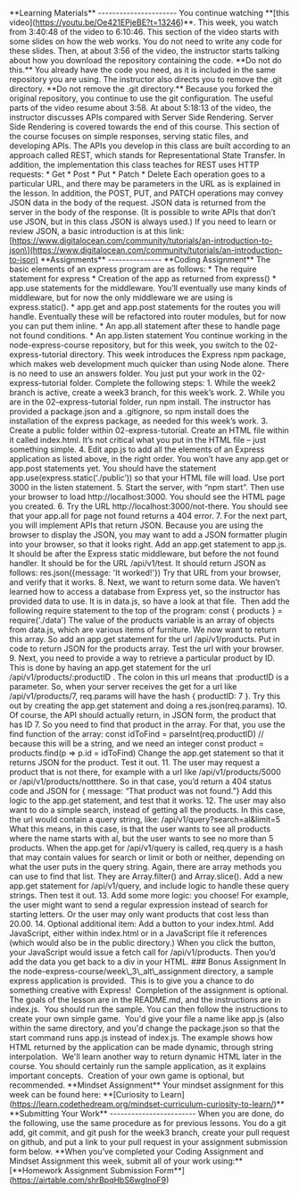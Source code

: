 \*\*Learning Materials\*\* ---------------------- You continue watching \*\*\[this video\](https://youtu.be/Oe421EPjeBE?t=13246)\*\*. This week, you watch from 3:40:48 of the video to 6:10:46. This section of the video starts with some slides on how the web works. You do not need to write any code for these slides. Then, at about 3:56 of the video, the instructor starts talking about how you download the repository containing the code. \*\*Do not do this.\*\* You already have the code you need, as it is included in the same repository you are using. The instructor also directs you to remove the .git directory. \*\*Do not remove the .git directory.\*\* Because you forked the original repository, you continue to use the git configuration. The useful parts of the video resume about 3:58. At about 5:18:13 of the video, the instructor discusses APIs compared with Server Side Rendering. Server Side Rendering is covered towards the end of this course. This section of the course focuses on simple responses, serving static files, and developing APIs. The APIs you develop in this class are built according to an approach called REST, which stands for Representational State Transfer. In addition, the implementation this class teaches for REST uses HTTP requests: \* Get \* Post \* Put \* Patch \* Delete Each operation goes to a particular URL, and there may be parameters in the URL as is explained in the lesson. In addition, the POST, PUT, and PATCH operations may convey JSON data in the body of the request. JSON data is returned from the server in the body of the response. (It is possible to write APIs that don’t use JSON, but in this class JSON is always used.) If you need to learn or review JSON, a basic introduction is at this link: \[https://www.digitalocean.com/community/tutorials/an-introduction-to-json\](https://www.digitalocean.com/community/tutorials/an-introduction-to-json) \*\*Assignments\*\* --------------- \*\*Coding Assignment\*\* The basic elements of an express program are as follows: \* The require statement for express \* Creation of the app as returned from express() \* app.use statements for the middleware. You’ll eventually use many kinds of middleware, but for now the only middleware we are using is express.static(). \* app.get and app.post statements for the routes you will handle. Eventually these will be refactored into router modules, but for now you can put them inline. \* An app.all statement after these to handle page not found conditions. \* An app.listen statement You continue working in the node-express-course repository, but for this week, you switch to the 02-express-tutorial directory. This week introduces the Express npm package, which makes web development much quicker than using Node alone. There is no need to use an answers folder. You just put your work in the 02-express-tutorial folder. Complete the following steps: 1. While the week2 branch is active, create a week3 branch, for this week’s work. 2. While you are in the 02-express-tutorial folder, run npm install. The instructor has provided a package.json and a .gitignore, so npm install does the installation of the express package, as needed for this week’s work. 3. Create a public folder within 02-express-tutorial. Create an HTML file within it called index.html. It’s not critical what you put in the HTML file – just something simple. 4. Edit app.js to add all the elements of an Express application as listed above, in the right order. You won’t have any app.get or app.post statements yet. You should have the statement app.use(express.static(‘./public’)) so that your HTML file will load. Use port 3000 in the listen statement. 5. Start the server, with “npm start”. Then use your browser to load http://localhost:3000. You should see the HTML page you created. 6. Try the URL http://localhost:3000/not-there. You should see that your app.all for page not found returns a 404 error. 7. For the next part, you will implement APIs that return JSON. Because you are using the browser to display the JSON, you may want to add a JSON formatter plugin into your browser, so that it looks right. Add an app.get statement to app.js. It should be after the Express static middleware, but before the not found handler. It should be for the URL /api/v1/test. It should return JSON as follows: res.json({message: 'It worked!'}) Try that URL from your browser, and verify that it works. 8. Next, we want to return some data. We haven’t learned how to access a database from Express yet, so the instructor has provided data to use. It is in data.js, so have a look at that file.  Then add the following require statement to the top of the program: const { products } = require('./data') The value of the products variable is an array of objects from data.js, which are various items of furniture. We now want to return this array. So add an app.get statement for the url /api/v1/products. Put in code to return JSON for the products array. Test the url with your browser. 9. Next, you need to provide a way to retrieve a particular product by ID. This is done by having an app.get statement for the url /api/v1/products/:productID . The colon in this url means that :productID is a parameter. So, when your server receives the get for a url like /api/v1/products/7, req.params will have the hash { productID: 7 }. Try this out by creating the app.get statement and doing a res.json(req.params). 10. Of course, the API should actually return, in JSON form, the product that has ID 7. So you need to find that product in the array. For that, you use the find function of the array: const idToFind = parseInt(req.productID) // because this will be a string, and we need an integer const product = products.find(p => p.id = idToFind) Change the app.get statement so that it returns JSON for the product. Test it out. 11. The user may request a product that is not there, for example with a url like /api/v1/products/5000 or /api/v1/products/nottthere. So in that case, you’d return a 404 status code and JSON for { message: “That product was not found.”} Add this logic to the app.get statement, and test that it works. 12. The user may also want to do a simple search, instead of getting all the products. In this case, the url would contain a query string, like: /api/v1/query?search=al&limit=5 What this means, in this case, is that the user wants to see all products where the name starts with al, but the user wants to see no more than 5 products. When the app.get for /api/v1/query is called, req.query is a hash that may contain values for search or limit or both or neither, depending on what the user puts in the query string. Again, there are array methods you can use to find that list. They are Array.filter() and Array.slice(). Add a new app.get statement for /api/v1/query, and include logic to handle these query strings. Then test it out. 13. Add some more logic: you choose! For example, the user might want to send a regular expression instead of search for starting letters. Or the user may only want products that cost less than 20.00. 14. Optional additional item: Add a button to your index.html. Add JavaScript, either within index.html or in a JavaScript file it references (which would also be in the public directory.) When you click the button, your JavaScript would issue a fetch call for /api/v1/products. Then you’d add the data you get back to a div in your HTML. ### Bonus Assignment In the node-express-course/week\\\_3\\\_alt\\\_assignment directory, a sample express application is provided.  This is to give you a chance to do something creative with Express!  Completion of the assignment is optional.  The goals of the lesson are in the README.md, and the instructions are in index.js.  You should run the sample. You can then follow the instructions to create your own simple game.  You'd give your file a name like app.js (also within the same directory, and you'd change the package.json so that the start command runs app.js instead of index.js. The example shows how HTML returned by the application can be made dynamic, through string interpolation.  We'll learn another way to return dynamic HTML later in the course. You should certainly run the sample application, as it explains important concepts.  Creation of your own game is optional, but recommended. \*\*Mindset Assignment\*\* Your mindset assignment for this week can be found here: \*\*\[Curiosity to Learn\](https://learn.codethedream.org/mindset-curriculum-curiosity-to-learn/)\*\* \*\*Submitting Your Work\*\* ------------------------ When you are done, do the following, use the same procedure as for previous lessons. You do a git add, git commit, and git push for the week3 branch, create your pull request on github, and put a link to your pull request in your assignment submission form below. \*\*When you’ve completed your Coding Assignment and Mindset Assignment this week, submit all of your work using:\*\* \[\*\*Homework Assignment Submission Form\*\*\](https://airtable.com/shrBpqHbS6wgInoF9)